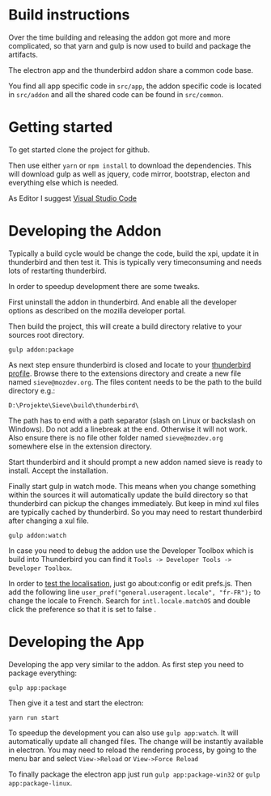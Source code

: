 # Build instructions

Over the time building and releasing the addon got more and more complicated, so that yarn and gulp is now used to build and package the artifacts.

The electron app and the thunderbird addon share a common code base.

You find all app specific code in `src/app`, the addon specific code is located in `src/addon` and all the shared code can be found in `src/common`.

# Getting started

To get started clone the project for github.

Then use either `yarn` or `npm install` to download the dependencies.
This will download gulp as well as jquery, code mirror, bootstrap, electon and everything else which is needed.

As Editor I suggest [Visual Studio Code](https://code.visualstudio.com/)

# Developing the Addon

Typically a build cycle would be change the code, build the xpi, update it in thunderbird and then test it. This is typically very timeconsuming and needs lots of restarting thunderbird.

In order to speedup development there are some tweaks.

First uninstall the addon in thunderbird. And enable all the developer options as described on the mozilla developer portal.

Then build the project, this will create a build directory relative to your sources root directory.

`gulp addon:package`

As next step ensure thunderbird is closed and locate to your [thunderbird profile](https://support.mozilla.org/en-US/kb/profiles-where-thunderbird-stores-user-data). Browse there to the extensions directory and create a new file named `sieve@mozdev.org`. The files content needs to be the path to the build directory e.g.:

`D:\Projekte\Sieve\build\thunderbird\`

The path has to end with a path separator (slash on Linux or backslash on Windows). Do not add a linebreak at the end. Otherwise it will not work. Also ensure there is no file other folder named `sieve@mozdev.org` somewhere else in the extension directory.

Start thunderbird and it should prompt a new addon named sieve is ready to install. Accept the installation.

Finally start gulp in watch mode. This means when you change something within the sources it will automatically update the build directory so that thunderbird can pickup the changes immediately. But keep in mind xul files are typically cached by thunderbird. So you may need to restart thunderbird after changing a xul file.

`gulp addon:watch`

In case you need to debug the addon use the Developer Toolbox which is build into Thunderbird you can find it `Tools -> Developer Tools -> Developer Toolbox`.

In order to [test the localisation](https://developer.mozilla.org/en-US/Add-ons/WebExtensions/Internationalization#Testing_out_your_extension), just go about:config or edit prefs.js. Then add the following line `user_pref("general.useragent.locale", "fr-FR");` to change the locale to French. Search for `intl.locale.matchOS` and double click the preference so that it is set to false .

# Developing the App

Developing the app very similar to the addon. As first step you need to package everything:

`gulp app:package`

Then give it a test and start the electron:

`yarn run start`

To speedup the development you can also use `gulp app:watch`. It will automatically update all changed files. The change will be instantly available in electron. You may need to reload the rendering process, by going to the menu bar and select `View->Reload` or `View->Force Reload`

To finally package the electron app just run `gulp app:package-win32` or `gulp app:package-linux`.
